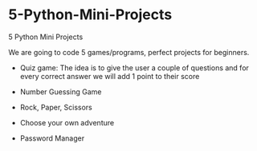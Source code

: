 # 5-Python-Mini-Projects
5 Python Mini Projects


We are going to code 5 games/programs, perfect projects for beginners. 

- Quiz game: The idea is to give the user a couple of questions and for every correct answer we will add 1 point to their score

- Number Guessing Game

- Rock, Paper, Scissors

- Choose your own adventure

- Password Manager


